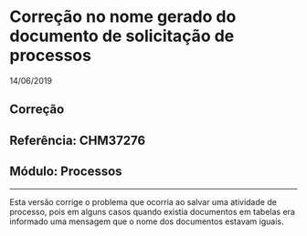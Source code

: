 # Correção no nome gerado do documento de solicitação de processos
14/06/2019
## Correção
## Referência: CHM37276
## Módulo: Processos
***

Esta versão corrige o problema que ocorria ao salvar uma atividade de processo, pois em alguns casos quando existia documentos em tabelas era informado uma mensagem que o nome dos documentos estavam iguais.